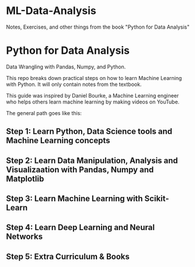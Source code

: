 # ML-Data-Analysis
Notes, Exercises, and other things from the book "Python for Data Analysis"

# Python for Data Analysis
Data Wrangling with Pandas, Numpy, and Python.

This repo breaks down practical steps on how to learn Machine Learning with Python. 
It will only contain notes from the textbook.

This guide was inspired by Daniel Bourke, a Machine Learning engineer who helps others learn
machine learning by making videos on YouTube.

The general path goes like this:

## Step 1: Learn Python, Data Science tools and Machine Learning concepts

## Step 2: Learn Data Manipulation, Analysis and Visualizaation with Pandas, Numpy and Matplotlib

## Step 3: Learn Machine Learning with Scikit-Learn

## Step 4: Learn Deep Learning and Neural Networks

## Step 5: Extra Curriculum & Books
